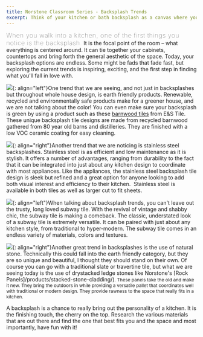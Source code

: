 ```yaml
---
title: Norstone Classroom Series - Backsplash Trends
excerpt: Think of your kitchen or bath backsplash as a canvas where you can express your own creativity or embrace the latest trends in backsplash tile design, without the same cost and construction commitment as other elements of the space, like cabinets and countertops. Let's explore some more trends in backsplash design that might get you in the remodeling mood!
---
```


<span style="font-size:16px;font-weight:lighter;letter-spacing:1px">When you walk into a kitchen, one of the first things you notice is the backsplash.</span> It is the focal point of the room – what everything is centered around. It can tie together your cabinets, countertops and bring forth the general aesthetic of the space. Today, your backsplash options are endless. Some might be fads that fade fast, but exploring the current trends is inspiring, exciting, and the first step in finding what you'll fall in love with.

![](/assets/images/blog/Backsplash%20Tile%20Designs%20-%20E&S.jpg){: align="left"}One trend that we are seeing, and not just in backsplashes but throughout whole house design, is earth friendly products. Renewable, recycled and environmentally safe products make for a greener house, and we are not talking about the color! You can even make sure your backsplash is green by using a product such as these [barnwood tiles](http://www.eandstile.net/) from E&S Tile. These unique backsplash tile designs are made from recycled barnwood gathered from 80 year old barns and distilleries. They are finished with a low VOC ceramic coating for easy cleaning.

![](/assets/images/blog/Backsplash%20Tile%20Designs%20-%20Stainless%20Steel.jpg){: align="right"}Another trend that we are noticing is stainless steel backsplashes. Stainless steel is as efficient and low maintenance as it is stylish. It offers a number of advantages, ranging from durability to the fact that it can be integrated into just about any kitchen design to coordinate with most appliances. Like the appliances, the stainless steel backsplash tile design is sleek but refined and a great option for anyone looking to add both visual interest and efficiency to their kitchen.  Stainless steel is available in both tiles as well as larger cut to fit sheets.

![](/assets/images/blog/Backsplash%20Tile%20Designs%20-%20Subway%20Tile.jpg){: align="left"}When talking about backsplash trends, you can't leave out the trusty, long loved subway tile. With the revival of vintage and shabby chic, the subway tile is making a comeback. The classic, understated look of a subway tile is extremely versatile. It can be paired with just about any kitchen style, from traditional to hyper-modern. The subway tile comes in an endless variety of materials, colors and textures.

![](/assets/images/blog/Backsplash%20Tile%20Designs%20-%20Stacked%20Stone.jpg){: align="right"}Another great trend in backsplashes is the use of natural stone. Technically this could fall into the earth friendly category, but they are so unique and beautiful, I thought they should stand on their own. Of course you can go with a traditional slate or travertine tile, but what we are seeing today is the use of drystacked ledge stones like Norstone's [Rock Panels]/products/stacked-stone-cladding/)<span style="font-size: 12px;">. These panels take the old and make it new. They bring the outdoors in while providing a versatile pallet that coordinates well with traditional or modern design. They provide rawness to the space that really fits in a kitchen.</span>

A backsplash is a chance to really bring out the personality of a kitchen. It is the finishing touch, the cherry on the top. Research the various materials that are out there and find the one that best fits you and the space and most importantly, have fun with it!
